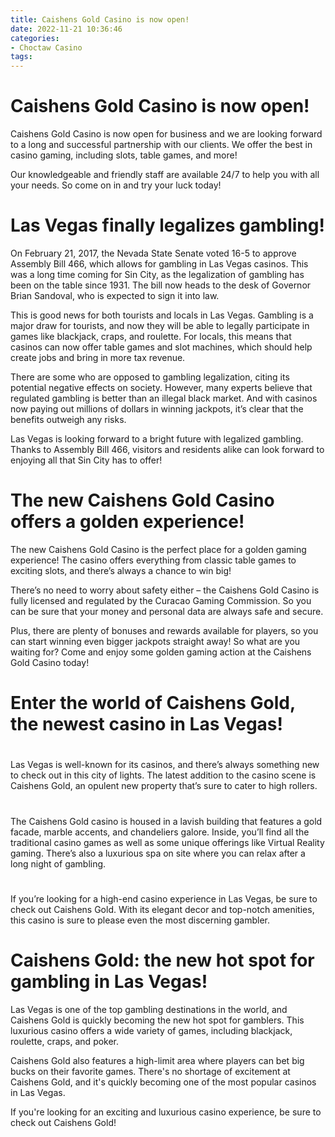```yaml
---
title: Caishens Gold Casino is now open!
date: 2022-11-21 10:36:46
categories:
- Choctaw Casino
tags:
---
```



#  Caishens Gold Casino is now open!

Caishens Gold Casino is now open for business and we are looking forward to a long and successful partnership with our clients. We offer the best in casino gaming, including slots, table games, and more!

Our knowledgeable and friendly staff are available 24/7 to help you with all your needs. So come on in and try your luck today!

#  Las Vegas finally legalizes gambling!

On February 21, 2017, the Nevada State Senate voted 16-5 to approve Assembly Bill 466, which allows for gambling in Las Vegas casinos. This was a long time coming for Sin City, as the legalization of gambling has been on the table since 1931. The bill now heads to the desk of Governor Brian Sandoval, who is expected to sign it into law.

This is good news for both tourists and locals in Las Vegas. Gambling is a major draw for tourists, and now they will be able to legally participate in games like blackjack, craps, and roulette. For locals, this means that casinos can now offer table games and slot machines, which should help create jobs and bring in more tax revenue.

There are some who are opposed to gambling legalization, citing its potential negative effects on society. However, many experts believe that regulated gambling is better than an illegal black market. And with casinos now paying out millions of dollars in winning jackpots, it’s clear that the benefits outweigh any risks.

Las Vegas is looking forward to a bright future with legalized gambling. Thanks to Assembly Bill 466, visitors and residents alike can look forward to enjoying all that Sin City has to offer!

#  The new Caishens Gold Casino offers a golden experience!

The new Caishens Gold Casino is the perfect place for a golden gaming experience! The casino offers everything from classic table games to exciting slots, and there’s always a chance to win big!

There’s no need to worry about safety either – the Caishens Gold Casino is fully licensed and regulated by the Curacao Gaming Commission. So you can be sure that your money and personal data are always safe and secure.

Plus, there are plenty of bonuses and rewards available for players, so you can start winning even bigger jackpots straight away! So what are you waiting for? Come and enjoy some golden gaming action at the Caishens Gold Casino today!

#  Enter the world of Caishens Gold, the newest casino in Las Vegas!

#

Las Vegas is well-known for its casinos, and there’s always something new to check out in this city of lights. The latest addition to the casino scene is Caishens Gold, an opulent new property that’s sure to cater to high rollers.

#

The Caishens Gold casino is housed in a lavish building that features a gold facade, marble accents, and chandeliers galore. Inside, you’ll find all the traditional casino games as well as some unique offerings like Virtual Reality gaming. There’s also a luxurious spa on site where you can relax after a long night of gambling.

#

If you’re looking for a high-end casino experience in Las Vegas, be sure to check out Caishens Gold. With its elegant decor and top-notch amenities, this casino is sure to please even the most discerning gambler.

#  Caishens Gold: the new hot spot for gambling in Las Vegas!

Las Vegas is one of the top gambling destinations in the world, and Caishens Gold is quickly becoming the new hot spot for gamblers. This luxurious casino offers a wide variety of games, including blackjack, roulette, craps, and poker.

Caishens Gold also features a high-limit area where players can bet big bucks on their favorite games. There's no shortage of excitement at Caishens Gold, and it's quickly becoming one of the most popular casinos in Las Vegas.

If you're looking for an exciting and luxurious casino experience, be sure to check out Caishens Gold!